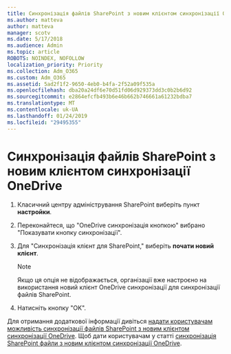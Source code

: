 ```yaml
---
title: Синхронізація файлів SharePoint з новим клієнтом синхронізації OneDrive
ms.author: matteva
author: matteva
manager: scotv
ms.date: 5/17/2018
ms.audience: Admin
ms.topic: article
ROBOTS: NOINDEX, NOFOLLOW
localization_priority: Priority
ms.collection: Adm_O365
ms.custom: Adm_O365
ms.assetid: 5ad2f1f2-9650-4eb0-b4fa-2f52a09f535a
ms.openlocfilehash: dba20a24df6e70d51fd06d929373dd3c0b2b6d92
ms.sourcegitcommit: e2864efcfb493b6e46b662b746661a61232bdba7
ms.translationtype: MT
ms.contentlocale: uk-UA
ms.lasthandoff: 01/24/2019
ms.locfileid: "29495355"
---
```

# <a name="sync-sharepoint-files-with-the-new-onedrive-sync-client"></a>Синхронізація файлів SharePoint з новим клієнтом синхронізації OneDrive

1. Класичний центру адміністрування SharePoint виберіть пункт **настройки**.
    
2. Переконайтеся, що "OneDrive синхронізація кнопкою" вибрано "Показувати кнопку синхронізації".
    
3. Для "Синхронізація клієнт для SharePoint," виберіть **почати новий клієнт**.
    
    > [!NOTE]
    > Якщо ця опція не відображається, організації вже настроєно на використання новий клієнт OneDrive синхронізації для синхронізації файлів SharePoint. 
  
4. Натисніть кнопку "OK".
    
Для отримання додаткової інформації дивіться [надати користувачам можливість синхронізації файлів SharePoint з новим клієнтом синхронізації OneDrive](https://go.microsoft.com/fwlink/?linkid=866433). Щоб дати користувачам у статті [синхронізація SharePoint файли з новим клієнтом синхронізації OneDrive](https://go.microsoft.com/fwlink/?linkid=866427).
  

